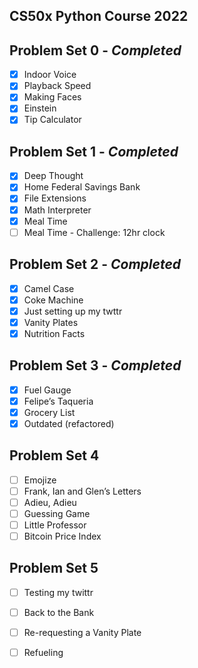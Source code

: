 ## CS50x Python Course 2022

## Problem Set 0 - _Completed_
- [x] Indoor Voice
- [x] Playback Speed
- [x] Making Faces
- [x] Einstein
- [x] Tip Calculator

## Problem Set 1 - _Completed_
- [x] Deep Thought
- [x] Home Federal Savings Bank
- [x] File Extensions
- [x] Math Interpreter
- [x] Meal Time
- [ ] Meal Time - Challenge: 12hr clock

## Problem Set 2 - _Completed_
- [x] Camel Case
- [x] Coke Machine
- [x] Just setting up my twttr
- [x] Vanity Plates
- [x] Nutrition Facts

## Problem Set 3 - _Completed_
- [x] Fuel Gauge
- [x] Felipe’s Taqueria
- [x] Grocery List
- [x] Outdated (refactored)

## Problem Set 4
- [ ] Emojize
- [ ] Frank, Ian and Glen’s Letters
- [ ] Adieu, Adieu
- [ ] Guessing Game
- [ ] Little Professor
- [ ] Bitcoin Price Index

## Problem Set 5
- [ ] Testing my twittr
- [ ] Back to the Bank
- [ ] Re-requesting a Vanity Plate
- [ ] Refueling


